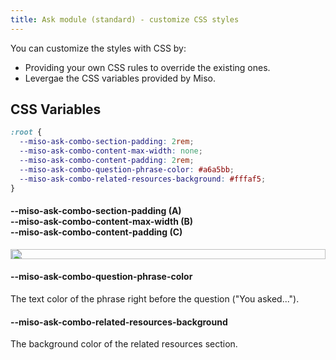 ```yaml
---
title: Ask module (standard) - customize CSS styles
---
```


You can customize the styles with CSS by:

* Providing your own CSS rules to override the existing ones.
* Levergae the CSS variables provided by Miso.

## CSS Variables

```css
:root {
  --miso-ask-combo-section-padding: 2rem;
  --miso-ask-combo-content-max-width: none; 
  --miso-ask-combo-content-padding: 2rem;
  --miso-ask-combo-question-phrase-color: #a6a5bb;
  --miso-ask-combo-related-resources-background: #fffaf5;
}
```

#### --miso-ask-combo-section-padding (A)<br>--miso-ask-combo-content-max-width (B)<br>--miso-ask-combo-content-padding (C)

<style>
#ask-combo-css-variables .frame {
  position: relative;
}
#ask-combo-css-variables .svg {
  position: absolute;
  top: 0;
  left: 0;
  width: 100%;
  height: 100%;
  z-index: 10;
}
</style>
<div id="ask-combo-css-variables" class="screenshot-container">
  <div class="frame">
    <img class="svg" src="{{ '/img/ask-combo-css-variables-0.svg' | url }}">
    <img src="{{ '/img/ask-combo-css-variables-0.png' | url }}">
  </div>
</div>

#### --miso-ask-combo-question-phrase-color

The text color of the phrase right before the question ("You asked...").

#### --miso-ask-combo-related-resources-background

The background color of the related resources section.

